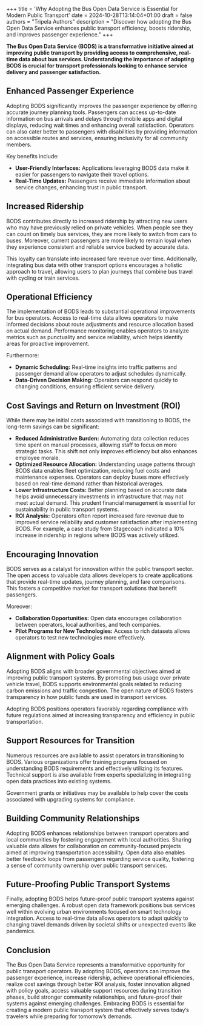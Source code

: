 +++
title = 'Why Adopting the Bus Open Data Service is Essential for Modern Public Transport'
date = 2024-10-28T13:14:04+01:00
draft = false
authors = "Tripela Authors"
description = "Discover how adopting the Bus Open Data Service enhances public transport efficiency, boosts ridership, and improves passenger experience."
+++

**The Bus Open Data Service (BODS) is a transformative initiative aimed at improving public transport by providing access to comprehensive, real-time data about bus services. Understanding the importance of adopting BODS is crucial for transport professionals looking to enhance service delivery and passenger satisfaction.**

## Enhanced Passenger Experience

Adopting BODS significantly improves the passenger experience by offering accurate journey planning tools. Passengers can access up-to-date information on bus arrivals and delays through mobile apps and digital displays, reducing wait times and enhancing overall satisfaction. Operators can also cater better to passengers with disabilities by providing information on accessible routes and services, ensuring inclusivity for all community members.

Key benefits include:
- **User-Friendly Interfaces:** Applications leveraging BODS data make it easier for passengers to navigate their travel options.
- **Real-Time Updates:** Passengers receive immediate information about service changes, enhancing trust in public transport.

## Increased Ridership

BODS contributes directly to increased ridership by attracting new users who may have previously relied on private vehicles. When people see they can count on timely bus services, they are more likely to switch from cars to buses. Moreover, current passengers are more likely to remain loyal when they experience consistent and reliable service backed by accurate data.

This loyalty can translate into increased fare revenue over time. Additionally, integrating bus data with other transport options encourages a holistic approach to travel, allowing users to plan journeys that combine bus travel with cycling or train services.

## Operational Efficiency

The implementation of BODS leads to substantial operational improvements for bus operators. Access to real-time data allows operators to make informed decisions about route adjustments and resource allocation based on actual demand. Performance monitoring enables operators to analyze metrics such as punctuality and service reliability, which helps identify areas for proactive improvement.

Furthermore:

- **Dynamic Scheduling:** Real-time insights into traffic patterns and passenger demand allow operators to adjust schedules dynamically.
- **Data-Driven Decision Making:** Operators can respond quickly to changing conditions, ensuring efficient service delivery.

## Cost Savings and Return on Investment (ROI)

While there may be initial costs associated with transitioning to BODS, the long-term savings can be significant:
- **Reduced Administrative Burden:** Automating data collection reduces time spent on manual processes, allowing staff to focus on more strategic tasks. This shift not only improves efficiency but also enhances employee morale.
- **Optimized Resource Allocation:** Understanding usage patterns through BODS data enables fleet optimization, reducing fuel costs and maintenance expenses. Operators can deploy buses more effectively based on real-time demand rather than historical averages.
- **Lower Infrastructure Costs:** Better planning based on accurate data helps avoid unnecessary investments in infrastructure that may not meet actual demand. This prudent financial management is essential for sustainability in public transport systems.
- **ROI Analysis:** Operators often report increased fare revenue due to improved service reliability and customer satisfaction after implementing BODS. For example, a case study from Stagecoach indicated a 10% increase in ridership in regions where BODS was actively utilized.

## Encouraging Innovation

BODS serves as a catalyst for innovation within the public transport sector. The open access to valuable data allows developers to create applications that provide real-time updates, journey planning, and fare comparisons. This fosters a competitive market for transport solutions that benefit passengers.

Moreover:

- **Collaboration Opportunities:** Open data encourages collaboration between operators, local authorities, and tech companies.
- **Pilot Programs for New Technologies:** Access to rich datasets allows operators to test new technologies more effectively.

## Alignment with Policy Goals

Adopting BODS aligns with broader governmental objectives aimed at improving public transport systems. By promoting bus usage over private vehicle travel, BODS supports environmental goals related to reducing carbon emissions and traffic congestion. The open nature of BODS fosters transparency in how public funds are used in transport services.

Adopting BODS positions operators favorably regarding compliance with future regulations aimed at increasing transparency and efficiency in public transportation.

## Support Resources for Transition

Numerous resources are available to assist operators in transitioning to BODS. Various organizations offer training programs focused on understanding BODS requirements and effectively utilizing its features. Technical support is also available from experts specializing in integrating open data practices into existing systems.

Government grants or initiatives may be available to help cover the costs associated with upgrading systems for compliance.

## Building Community Relationships

Adopting BODS enhances relationships between transport operators and local communities by fostering engagement with local authorities. Sharing valuable data allows for collaboration on community-focused projects aimed at improving transportation accessibility. Open data also enables better feedback loops from passengers regarding service quality, fostering a sense of community ownership over public transport services.

## Future-Proofing Public Transport Systems

Finally, adopting BODS helps future-proof public transport systems against emerging challenges. A robust open data framework positions bus services well within evolving urban environments focused on smart technology integration. Access to real-time data allows operators to adapt quickly to changing travel demands driven by societal shifts or unexpected events like pandemics.

## Conclusion

The Bus Open Data Service represents a transformative opportunity for public transport operators. By adopting BODS, operators can improve the passenger experience, increase ridership, achieve operational efficiencies, realize cost savings through better ROI analysis, foster innovation aligned with policy goals, access valuable support resources during transition phases, build stronger community relationships, and future-proof their systems against emerging challenges. Embracing BODS is essential for creating a modern public transport system that effectively serves today’s travelers while preparing for tomorrow’s demands.
